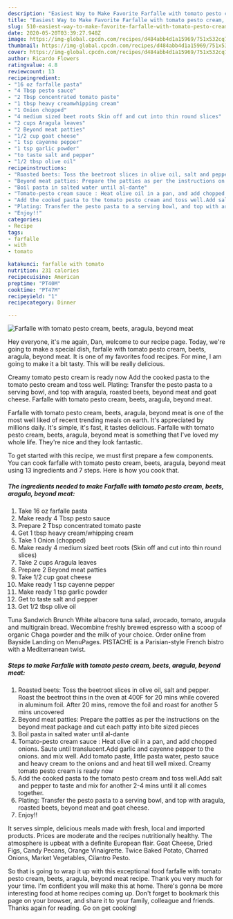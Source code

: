 ```yaml
---
description: "Easiest Way to Make Favorite Farfalle with tomato pesto cream, beets, aragula, beyond meat"
title: "Easiest Way to Make Favorite Farfalle with tomato pesto cream, beets, aragula, beyond meat"
slug: 510-easiest-way-to-make-favorite-farfalle-with-tomato-pesto-cream-beets-aragula-beyond-meat
date: 2020-05-20T03:39:27.948Z
image: https://img-global.cpcdn.com/recipes/d484abb4d1a15969/751x532cq70/farfalle-with-tomato-pesto-cream-beets-aragula-beyond-meat-recipe-main-photo.jpg
thumbnail: https://img-global.cpcdn.com/recipes/d484abb4d1a15969/751x532cq70/farfalle-with-tomato-pesto-cream-beets-aragula-beyond-meat-recipe-main-photo.jpg
cover: https://img-global.cpcdn.com/recipes/d484abb4d1a15969/751x532cq70/farfalle-with-tomato-pesto-cream-beets-aragula-beyond-meat-recipe-main-photo.jpg
author: Ricardo Flowers
ratingvalue: 4.8
reviewcount: 13
recipeingredient:
- "16 oz farfalle pasta"
- "4 Tbsp pesto sauce"
- "2 Tbsp concentrated tomato paste"
- "1 tbsp heavy creamwhipping cream"
- "1 Onion chopped"
- "4 medium sized beet roots Skin off and cut into thin round slices"
- "2 cups Aragula leaves"
- "2 Beyond meat patties"
- "1/2 cup goat cheese"
- "1 tsp cayenne pepper"
- "1 tsp garlic powder"
- "to taste salt and pepper"
- "1/2 tbsp olive oil"
recipeinstructions:
- "Roasted beets: Toss the beetroot slices in olive oil, salt and pepper. Roast the beetroot thins in the oven at 400F for 20 mins while covered in aluminum foil. After 20 mins, remove the foil and roast for another 5 mins uncovered"
- "Beyond meat patties: Prepare the patties as per the instructions on the beyond meat package and cut each patty into bite sized pieces"
- "Boil pasta in salted water until al-dante"
- "Tomato-pesto cream sauce : Heat olive oil in a pan, and add chopped onions. Saute until translucent.Add garlic and cayenne pepper to the onions. and mix well. Add tomato paste, little pasta water, pesto sauce and heavy cream to the onions and and heat till well mixed. Creamy tomato pesto cream is ready now"
- "Add the cooked pasta to the tomato pesto cream and toss well.Add salt and pepper to taste and mix for another 2-4 mins until it all comes together."
- "Plating: Transfer the pesto pasta to a serving bowl, and top with aragula, roasted beets, beyond meat and goat cheese."
- "Enjoy!!"
categories:
- Recipe
tags:
- farfalle
- with
- tomato

katakunci: farfalle with tomato 
nutrition: 231 calories
recipecuisine: American
preptime: "PT40M"
cooktime: "PT47M"
recipeyield: "1"
recipecategory: Dinner

---
```



![Farfalle with tomato pesto cream, beets, aragula, beyond meat](https://img-global.cpcdn.com/recipes/d484abb4d1a15969/751x532cq70/farfalle-with-tomato-pesto-cream-beets-aragula-beyond-meat-recipe-main-photo.jpg)

Hey everyone, it's me again, Dan, welcome to our recipe page. Today, we're going to make a special dish, farfalle with tomato pesto cream, beets, aragula, beyond meat. It is one of my favorites food recipes. For mine, I am going to make it a bit tasty. This will be really delicious.

Creamy tomato pesto cream is ready now Add the cooked pasta to the tomato pesto cream and toss well. Plating: Transfer the pesto pasta to a serving bowl, and top with aragula, roasted beets, beyond meat and goat cheese. Farfalle with tomato pesto cream, beets, aragula, beyond meat.

Farfalle with tomato pesto cream, beets, aragula, beyond meat is one of the most well liked of recent trending meals on earth. It's appreciated by millions daily. It's simple, it's fast, it tastes delicious. Farfalle with tomato pesto cream, beets, aragula, beyond meat is something that I've loved my whole life. They're nice and they look fantastic.


To get started with this recipe, we must first prepare a few components. You can cook farfalle with tomato pesto cream, beets, aragula, beyond meat using 13 ingredients and 7 steps. Here is how you cook that.

<!--inarticleads1-->

##### The ingredients needed to make Farfalle with tomato pesto cream, beets, aragula, beyond meat:

1. Take 16 oz farfalle pasta
1. Make ready 4 Tbsp pesto sauce
1. Prepare 2 Tbsp concentrated tomato paste
1. Get 1 tbsp heavy cream/whipping cream
1. Take 1 Onion (chopped)
1. Make ready 4 medium sized beet roots (Skin off and cut into thin round slices)
1. Take 2 cups Aragula leaves
1. Prepare 2 Beyond meat patties
1. Take 1/2 cup goat cheese
1. Make ready 1 tsp cayenne pepper
1. Make ready 1 tsp garlic powder
1. Get to taste salt and pepper
1. Get 1/2 tbsp olive oil


Tuna Sandwich Brunch White albacore tuna salad, avocado, tomato, arugula and multigrain bread. Wecombine freshly brewed espresso with a scoop of organic Chaga powder and the milk of your choice. Order online from Bayside Landing on MenuPages. PISTACHE is a Parisian-style French bistro with a Mediterranean twist. 

<!--inarticleads2-->

##### Steps to make Farfalle with tomato pesto cream, beets, aragula, beyond meat:

1. Roasted beets: Toss the beetroot slices in olive oil, salt and pepper. Roast the beetroot thins in the oven at 400F for 20 mins while covered in aluminum foil. After 20 mins, remove the foil and roast for another 5 mins uncovered
1. Beyond meat patties: Prepare the patties as per the instructions on the beyond meat package and cut each patty into bite sized pieces
1. Boil pasta in salted water until al-dante
1. Tomato-pesto cream sauce : Heat olive oil in a pan, and add chopped onions. Saute until translucent.Add garlic and cayenne pepper to the onions. and mix well. Add tomato paste, little pasta water, pesto sauce and heavy cream to the onions and and heat till well mixed. Creamy tomato pesto cream is ready now
1. Add the cooked pasta to the tomato pesto cream and toss well.Add salt and pepper to taste and mix for another 2-4 mins until it all comes together.
1. Plating: Transfer the pesto pasta to a serving bowl, and top with aragula, roasted beets, beyond meat and goat cheese.
1. Enjoy!!


It serves simple, delicious meals made with fresh, local and imported products. Prices are moderate and the recipes nutritionally healthy. The atmosphere is upbeat with a definite European flair. Goat Cheese, Dried Figs, Candy Pecans, Orange Vinaigrette. Twice Baked Potato, Charred Onions, Market Vegetables, Cilantro Pesto. 

So that is going to wrap it up with this exceptional food farfalle with tomato pesto cream, beets, aragula, beyond meat recipe. Thank you very much for your time. I'm confident you will make this at home. There's gonna be more interesting food at home recipes coming up. Don't forget to bookmark this page on your browser, and share it to your family, colleague and friends. Thanks again for reading. Go on get cooking!
